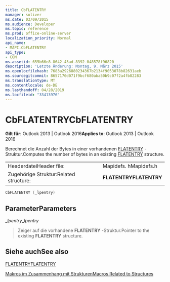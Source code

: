 ```yaml
---
title: CbFLATENTRY
manager: soliver
ms.date: 03/09/2015
ms.audience: Developer
ms.topic: reference
ms.prod: office-online-server
localization_priority: Normal
api_name:
- MAPI.CbFLATENTRY
api_type:
- COM
ms.assetid: 655b66e8-8642-43ad-8392-048578f96820
description: 'Letzte Änderung: Montag, 9. März 2015'
ms.openlocfilehash: 7683a2926880234367b2134f9053078b82631aeb
ms.sourcegitcommit: 8657170d071f9bcf680aba50b9c07f2a4fb82283
ms.translationtype: MT
ms.contentlocale: de-DE
ms.lasthandoff: 04/28/2019
ms.locfileid: "33413976"
---
```

# <a name="cbflatentry"></a><span data-ttu-id="4fa27-103">CbFLATENTRY</span><span class="sxs-lookup"><span data-stu-id="4fa27-103">CbFLATENTRY</span></span>

  
  
<span data-ttu-id="4fa27-104">**Gilt für**: Outlook 2013 | Outlook 2016</span><span class="sxs-lookup"><span data-stu-id="4fa27-104">**Applies to**: Outlook 2013 | Outlook 2016</span></span> 
  
<span data-ttu-id="4fa27-105">Berechnet die Anzahl der Bytes in einer vorhandenen [FLATENTRY](flatentry.md) -Struktur.</span><span class="sxs-lookup"><span data-stu-id="4fa27-105">Computes the number of bytes in an existing [FLATENTRY](flatentry.md) structure.</span></span> 
  
|||
|:-----|:-----|
|<span data-ttu-id="4fa27-106">Headerdatei</span><span class="sxs-lookup"><span data-stu-id="4fa27-106">Header file:</span></span>  <br/> |<span data-ttu-id="4fa27-107">Mapidefs. h</span><span class="sxs-lookup"><span data-stu-id="4fa27-107">Mapidefs.h</span></span>  <br/> |
|<span data-ttu-id="4fa27-108">Zugehörige Struktur:</span><span class="sxs-lookup"><span data-stu-id="4fa27-108">Related structure:</span></span>  <br/> |<span data-ttu-id="4fa27-109">**FLATENTRY**</span><span class="sxs-lookup"><span data-stu-id="4fa27-109">**FLATENTRY**</span></span> <br/> |
   
```cpp
CbFLATENTRY (_lpentry)
```

## <a name="parameters"></a><span data-ttu-id="4fa27-110">Parameter</span><span class="sxs-lookup"><span data-stu-id="4fa27-110">Parameters</span></span>

 <span data-ttu-id="4fa27-111">__lpentry_</span><span class="sxs-lookup"><span data-stu-id="4fa27-111">__lpentry_</span></span>
  
> <span data-ttu-id="4fa27-112">Zeiger auf die vorhandene **FLATENTRY** -Struktur.</span><span class="sxs-lookup"><span data-stu-id="4fa27-112">Pointer to the existing **FLATENTRY** structure.</span></span> 
    
## <a name="see-also"></a><span data-ttu-id="4fa27-113">Siehe auch</span><span class="sxs-lookup"><span data-stu-id="4fa27-113">See also</span></span>



[<span data-ttu-id="4fa27-114">FLATENTRY</span><span class="sxs-lookup"><span data-stu-id="4fa27-114">FLATENTRY</span></span>](flatentry.md)


[<span data-ttu-id="4fa27-115">Makros im Zusammenhang mit Strukturen</span><span class="sxs-lookup"><span data-stu-id="4fa27-115">Macros Related to Structures</span></span>](macros-related-to-structures.md)

